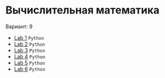 # Вычислительная математика  
Вариант: 9  

+ [Lab 1](./LAB_1) `Python`
+ [Lab 2](./LAB_2) `Python`
+ [Lab 3](./LAB_3) `Python`
+ [Lab 4](./LAB_4) `Python`
+ [Lab 5](./LAB_5) `Python`
+ [Lab 6](./LAB_6) `Python`

